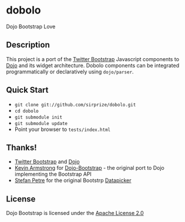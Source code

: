# dobolo

Dojo Bootstrap Love

## Description

This project is a port of the [Twitter Bootstrap](http://twitter.github.com/bootstrap/) Javascript components to [Dojo](http://dojotoolkit.org) and its widget architecture. Dobolo components can be integrated programmatically or declaratively using `dojo/parser`.

## Quick Start

+ `git clone git://github.com/sirprize/dobolo.git`
+ `cd dobolo`
+ `git submodule init`
+ `git submodule update`
+ Point your browser to `tests/index.html`

## Thanks!

+ [Twitter Bootstrap](http://twitter.github.com/bootstrap/) and [Dojo](http://dojotoolkit.org/)
+ [Kevin Armstrong](https://github.com/xsokev) for [Dojo-Bootstrap](http://dojobootstrap.com) - the original port to Dojo implementing the Bootstrap API
+ [Stefan Petre](http://www.eyecon.ro/) for the original Bootstrp [Datapicker](http://www.eyecon.ro/bootstrap-datepicker)

## License

Dojo Bootstrap is licensed under the [Apache License 2.0](http://www.apache.org/licenses/LICENSE-2.0)